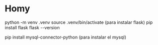 # Homy
python -m venv .venv
source .venv/bin/activate (para instalar flask)
pip install flask
flask --version

pip install mysql-connector-python (para instalar el mysql)
